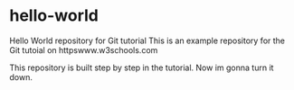 # hello-world
Hello World repository for Git tutorial
This is an example repository for the Git tutoial on httpswww.w3schools.com

This repository is built step by step in the tutorial.
Now im gonna turn it down.
